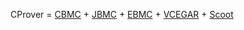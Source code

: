 CProver = [CBMC](../Checkers/CBMC.md) + [JBMC](../Checkers/JBMC.md) + [EBMC](../Checkers/EBMC.md) + [VCEGAR](../VCEGAR.md) + [Scoot](../Scoot.md)
